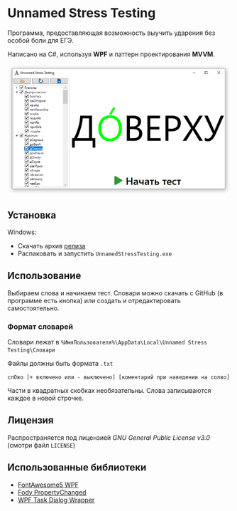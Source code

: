 # Unnamed Stress Testing

Программа, предоставляющая возможность выучить ударения без особой боли для ЕГЭ.

Написано на C#, используя __WPF__ и паттерн проектирования __MVVM__.

![Скриншот](https://raw.githubusercontent.com/R3dKar/UnnamedStressTesting/master/Screenshots/screenshot1.png)

## Установка

Windows:

* Скачать архив [релиза](https://github.com/R3dKar/UnnamedStressTesting/releases/tag/v1.0.0)
* Распаковать и запустить ``UnnamedStressTesting.exe``

## Использование

Выбираем слова и начинаем тест. Словари можно скачать с GitHub (в программе есть кнопка) или создать и отредактировать самостоятельно.

### Формат словарей

Словари лежат в ``%ИмяПользователя%\AppData\Local\Unnamed Stress Testing\Словари``

Файлы должны быть формата ``.txt``

```
слОво [+ включено или - выключено] [коментарий при наведении на солво]
```

Части в квадратных скобках необязательны. Слова записываются каждое в новой строчке.

## Лицензия

Распространяется под лицензией _GNU General Public License v3.0_ (смотри файл ``LICENSE``)

## Использованные библиотеки
* [FontAwesome5 WPF](https://github.com/MartinTopfstedt/FontAwesome5)
* [Fody PropertyChanged](https://github.com/Fody/PropertyChanged)
* [WPF Task Dialog Wrapper](https://github.com/yadyn/WPF-Task-Dialog)
